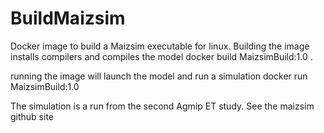 # BuildMaizsim
Docker image to build a Maizsim executable for linux.
Building the image installs compilers and  compiles the model
docker build MaizsimBuild:1.0 .

running the image will launch the model and run a simulation
docker run MaizsimBuild:1.0

The simulation is a run from the second Agmip  ET study. See the maizsim github site

